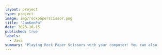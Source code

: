 ```yaml
---
layout: project
type: project
image: img/rockpaperscissor.png
title: "JanKenPo"
date: 2023-10-15
published: true
labels:
  - Java
summary: "Playing Rock Paper Scissors with your computer! You can also see the results in the ICS211 folder, the 'scores.txt' file."
---
```




